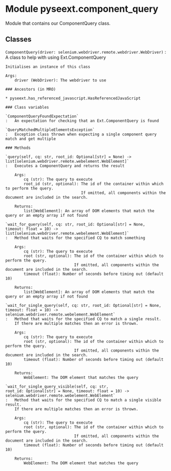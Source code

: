 Module pyseext.component_query
==============================
Module that contains our ComponentQuery class.

Classes
-------

`ComponentQuery(driver: selenium.webdriver.remote.webdriver.WebDriver)`
:   A class to help with using Ext.ComponentQuery
        
    
    Initialises an instance of this class
    
    Args:
        driver (WebDriver): The webdriver to use

    ### Ancestors (in MRO)

    * pyseext.has_referenced_javascript.HasReferencedJavaScript

    ### Class variables

    `ComponentQueryFoundExpectation`
    :   An expectation for checking that an Ext.ComponentQuery is found

    `QueryMatchedMultipleElementsException`
    :   Exception class thrown when expecting a single component query match and get multiple

    ### Methods

    `query(self, cq: str, root_id: Optional[str] = None) ‑> list[selenium.webdriver.remote.webelement.WebElement]`
    :   Executes a ComponentQuery and returns the result
        
        Args:
            cq (str): The query to execute
            root_id (str, optional): The id of the container within which to perform the query.
                                     If omitted, all components within the document are included in the search.
        
        Returns:
            list[WebElement]: An array of DOM elements that match the query or an empty array if not found

    `wait_for_query(self, cq: str, root_id: Optional[str] = None, timeout: float = 10) ‑> list[selenium.webdriver.remote.webelement.WebElement]`
    :   Method that waits for the specified CQ to match something
        
        Args:
            cq (str): The query to execute
            root (str, optional): The id of the container within which to perform the query.
                                  If omitted, all components within the document are included in the search.
            timeout (float): Number of seconds before timing out (default 10)
        
        Returns:
            list[WebElement]: An array of DOM elements that match the query or an empty array if not found

    `wait_for_single_query(self, cq: str, root_id: Optional[str] = None, timeout: float = 10) ‑> selenium.webdriver.remote.webelement.WebElement`
    :   Method that waits for the specified CQ to match a single result.
        If there are multiple matches then an error is thrown.
        
        Args:
            cq (str): The query to execute
            root (str, optional): The id of the container within which to perform the query.
                                  If omitted, all components within the document are included in the search.
            timeout (float): Number of seconds before timing out (default 10)
        
        Returns:
            WebElement: The DOM element that matches the query

    `wait_for_single_query_visible(self, cq: str, root_id: Optional[str] = None, timeout: float = 10) ‑> selenium.webdriver.remote.webelement.WebElement`
    :   Method that waits for the specified CQ to match a single visible result.
        If there are multiple matches then an error is thrown.
        
        Args:
            cq (str): The query to execute
            root (str, optional): The id of the container within which to perform the query.
                                  If omitted, all components within the document are included in the search.
            timeout (float): Number of seconds before timing out (default 10)
        
        Returns:
            WebElement: The DOM element that matches the query